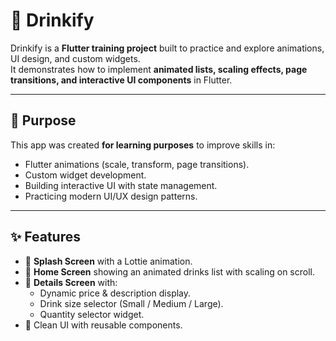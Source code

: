 # 🍹 Drinkify

Drinkify is a **Flutter training project** built to practice and explore animations, UI design, and custom widgets.  
It demonstrates how to implement **animated lists, scaling effects, page transitions, and interactive UI components** in Flutter.

---

## 🎯 Purpose

This app was created **for learning purposes** to improve skills in:
- Flutter animations (scale, transform, page transitions).  
- Custom widget development.  
- Building interactive UI with state management.  
- Practicing modern UI/UX design patterns.  

---

## ✨ Features

- 🚀 **Splash Screen** with a Lottie animation.  
- 📜 **Home Screen** showing an animated drinks list with scaling on scroll.  
- 📖 **Details Screen** with:
  - Dynamic price & description display.  
  - Drink size selector (Small / Medium / Large).  
  - Quantity selector widget.  
- 🎨 Clean UI with reusable components.  
